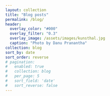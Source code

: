 ```yaml
---
layout: collection
title: "Blog posts"
permalink: /blog/
header:
  overlay_color: "#000"
  overlay_filter: "0.3"
  overlay_image: /assets/images/kunsthal.jpg
  caption: "Photo by Danu Pranantha"
collection: blog
sort_by: date
sort_order: reverse
# pagination:
#   enabled: true
#   collection: blog
#   per_page: 5
#   sort_field: 'date'
#   sort_reverse: false
---
```


<link rel="stylesheet" href="{{ '/assets/css/customs.css' | relative_url }}">
<!-- Your blog content here -->